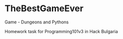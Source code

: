 # TheBestGameEver

Game - Dungeons and Pythons

Homework task for Programming101v3 in Hack Bulgaria
